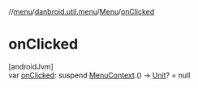 //[menu](../../../index.md)/[danbroid.util.menu](../index.md)/[Menu](index.md)/[onClicked](on-clicked.md)

# onClicked

[androidJvm]\
var [onClicked](on-clicked.md): suspend [MenuContext](../../danbroid.util.menu.ui/-menu-context/index.md).() -&gt; [Unit](https://kotlinlang.org/api/latest/jvm/stdlib/kotlin/-unit/index.html)? = null
